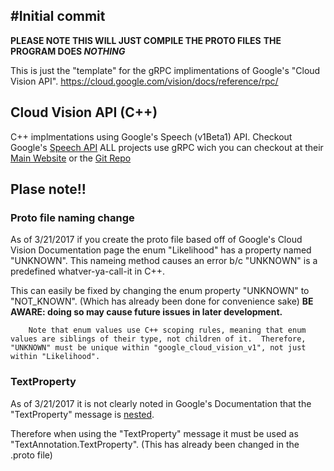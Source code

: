 #Initial commit
---
**PLEASE NOTE THIS WILL JUST COMPILE THE PROTO FILES**
**THE PROGRAM DOES _NOTHING_**

This is just the "template" for the gRPC implimentations of Google's "Cloud Vision API".
https://cloud.google.com/vision/docs/reference/rpc/

## Cloud Vision API (C++)
C++ implmentations using Google's Speech (v1Beta1) API. Checkout Google's [Speech API](https://cloud.google.com/speech/)
ALL projects  use  gRPC wich you can checkout at their [Main Website](http://www.grpc.io/) or the [Git Repo](https://github.com/grpc/grpc)

## Plase note!! 

### Proto file naming change

As of 3/21/2017 if you create the proto file based off of Google's Cloud Vision Documentation page the enum "Likelihood" has a property named "UNKNOWN". This nameing method causes an error b/c "UNKNOWN" is a predefined whatver-ya-call-it in C++. 

This can easily be fixed by changing the enum property "UNKNOWN" to "NOT_KNOWN". (Which has already been done for convenience sake)  **BE AWARE: doing so may cause future issues in later development.** 


```
    Note that enum values use C++ scoping rules, meaning that enum values are siblings of their type, not children of it.  Therefore, "UNKNOWN" must be unique within "google_cloud_vision_v1", not just within "Likelihood".

```

### TextProperty  
    
As of 3/21/2017 it is not clearly noted in Google's Documentation that the "TextProperty" message is [nested](https://developers.google.com/protocol-buffers/docs/proto3#nested). 

Therefore when using the "TextProperty" message it must be used as "TextAnnotation.TextProperty". (This has already been changed in the .proto file)
